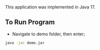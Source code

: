 This application was implemented in Java 17.

## **To Run Program** 

* Navigate to demo folder, then enter;

```sh
java -jar demo.jar
```